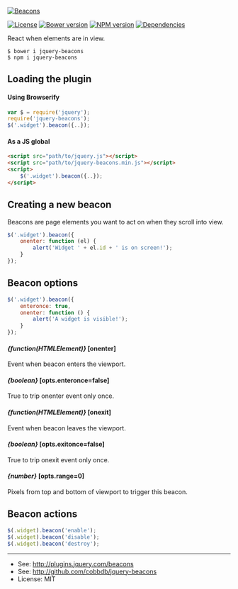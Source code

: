 [![Beacons](https://i.imgur.com/bCS34uV.png)](//cobbdb.github.io/jquery-beacons)

[![License](https://img.shields.io/npm/l/jquery-beacons.svg)](//npmjs.com/package/jquery-beacons)
[![Bower version](https://badge.fury.io/bo/jquery-beacons.svg)](//badge.fury.io/bo/jquery-beacons)
[![NPM version](https://badge.fury.io/js/jquery-beacons.svg)](//badge.fury.io/js/jquery-beacons)
[![Dependencies](https://img.shields.io/david/dev/cobbdb/jquery-beacons.svg)](./package.json)

React when elements are in view.

    $ bower i jquery-beacons
    $ npm i jquery-beacons

## Loading the plugin
#### Using Browserify
```javascript
var $ = require('jquery');
require('jquery-beacons');
$('.widget').beacon({..});
```
#### As a JS global
```html
<script src="path/to/jquery.js"></script>
<script src="path/to/jquery-beacons.min.js"></script>
<script>
    $('.widget').beacon({..});
</script>
```

## Creating a new beacon
Beacons are page elements you want to act on when they scroll into view.
```javascript
$('.widget').beacon({
    onenter: function (el) {
        alert('Widget ' + el.id + ' is on screen!');
    }
});
```

## Beacon options
```javascript
$('.widget').beacon({
    enteronce: true,
    onenter: function () {
        alert('A widget is visible!');
    }
});
```

#### *{function(HTMLElement)}* [onenter]
Event when beacon enters the viewport.

#### *{boolean}* [opts.enteronce=false]
True to trip onenter event only once.

#### *{function(HTMLElement)}* [onexit]
Event when beacon leaves the viewport.

#### *{boolean}* [opts.exitonce=false]
True to trip onexit event only once.

#### *{number}* [opts.range=0]
Pixels from top and bottom of viewport to trigger this beacon.

## Beacon actions
```javascript
$(.widget).beacon('enable');
$(.widget).beacon('disable');
$(.widget).beacon('destroy');
```

---------
* See: http://plugins.jquery.com/beacons
* See: http://github.com/cobbdb/jquery-beacons
* License: MIT
